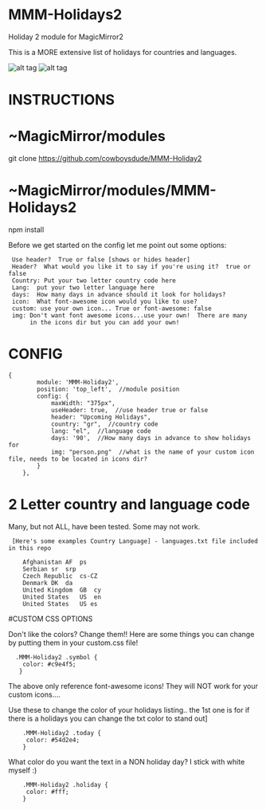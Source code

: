 # MMM-Holidays2
Holiday 2 module for MagicMirror2

This is a MORE extensive list of holidays for countries and languages.

![alt tag](examples/Capture.PNG)  ![alt tag](examples/capde.png)



# INSTRUCTIONS
   
# ~MagicMirror/modules
 git clone https://github.com/cowboysdude/MMM-Holiday2
  
# ~MagicMirror/modules/MMM-Holidays2
 npm install
  

Before we get started on the config let me point out some options:

     Use header?  True or false [shows or hides header]
     Header?  What would you like it to say if you're using it?  true or false
     Country: Put your two letter country code here
     Lang:  put your two letter language here 
     days:  How many days in advance should it look for holidays?
     icon:  What font-awesome icon would you like to use?
     custom: use your own icon... True or font-awesome: false 
     img: Don't want font awesome icons...use your own!  There are many 
          in the icons dir but you can add your own!

# CONFIG

    {
            module: 'MMM-Holiday2',
            position: 'top_left',  //module position
            config: {
            	maxWidth: "375px",
                useHeader: true,  //use header true or false
                header: "Upcoming Holidays",
                country: "gr",  //country code
                lang: "el",  //language code
                days: '90',  //How many days in advance to show holidays for
                img: "person.png"  //what is the name of your custom icon file, needs to be located in icons dir? 
            }
        },



 # 2 Letter country and language code
   Many, but not ALL, have been tested.  Some may not work.
     
     [Here's some examples Country Language] - languages.txt file included in this repo
     
        Afghanistan	AF	ps
        Serbian	sr	srp	
        Czech Republic	cs-CZ
        Denmark	DK	da	
        United Kingdom	GB	cy
        United States	US	en
        United States	US es

   #CUSTOM CSS OPTIONS
   
Don't like the colors?  Change them!!  Here are some things you can change by putting them in your custom.css file!


      .MMM-Holiday2 .symbol {
	    color: #c9e4f5;
       }
      
The above only reference font-awesome icons!  They will NOT work for your custom icons....     
       
Use these to change the color of your holidays listing..  the 1st one is for if there is a holidays you can change the txt color to stand out]

        .MMM-Holiday2 .today {
	     color: #54d2e4;
        }
        
 What color do you want the text in a NON holiday day?  I stick with white myself :)
 
        .MMM-Holiday2 .holiday {
	     color: #fff;
        }
